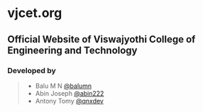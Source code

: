 # vjcet.org

## Official Website of Viswajyothi College of Engineering and Technology


### Developed by
>* Balu M N     [@balumn](www.github.com/balumn)
>* Abin Joseph  [@abin222](www.github.com/abin222)
>* Antony Tomy  [@qnxdev](www.github.com/qnxdev)